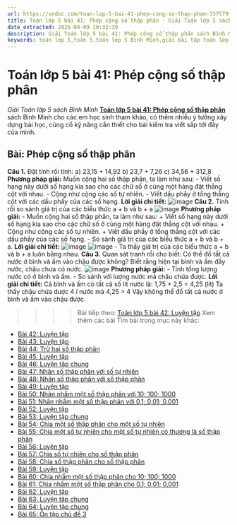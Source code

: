 ```yaml
---
url: https://vndoc.com/toan-lop-5-bai-41-phep-cong-so-thap-phan-337579
title: Toán lớp 5 bài 41: Phép cộng số thập phân - Giải Toán lớp 5 sách Bình Minh - VnDoc.com
date_extracted: 2025-04-09 10:32:39
description: Giải Toán lớp 5 bài 41: Phép cộng số thập phân sách Bình Minh có hướng dẫn giải chi tiết các câu hỏi trong SGK Toán lớp 5 Bình Minh.
keywords: toán lớp 5,toán 5,toán lớp 5 Bình Minh,giải bài tập toán lớp 5 Bình Minh,giải toán lớp 5 Bình Minh,toán lớp 5 sách Bình Minh,toán 5 Bình Minh,giải sách toán lớp 5 Bình Minh,Toán lớp 5 Bài 41 Phép cộng số thập phân,giải toán 5 bài 41
---
```


# Toán lớp 5 bài 41: Phép cộng số thập phân
 _Giải Toán lớp 5 sách Bình Minh_
[**Toán lớp 5 bài 41: Phép cộng số thập phân**](<https://vndoc.com/toan-lop-5-bai-41-phep-cong-so-thap-phan-337579>) sách Bình Minh cho các em học sinh tham khảo, có thêm nhiều ý tưởng xây dựng bài học, củng cố kỹ năng cần thiết cho bài kiểm tra viết sắp tới đây của mình.
## Bài: Phép cộng số thập phân
**Câu 1.** Đặt tính rồi tính:
a\) 23,15 + 14,92
b\) 23,7 + 7,26
c\) 34,56 + 312,8
**Phương pháp giải:**
Muốn cộng hai số thập phân, ta làm như sau:
\- Viết số hạng này dưới số hạng kia sao cho các chữ số ở cùng một hàng đặt thẳng cột với nhau.
\- Cộng như cộng các số tự nhiên.
\- Viết dấu phẩy ở tổng thẳng cột với các dấu phẩy của các số hạng.
**Lời giải chi tiết:**
![image](https://i.vdoc.vn/data/image/2025/03/03/2024-05-28-160849.png)
**Câu 2.** Tính rồi so sánh giá trị của các biểu thức a + b và b + a
![image](https://i.vdoc.vn/data/image/2025/03/03/2024-05-28-160931.png)
**Phương pháp giải:**
\- Muốn cộng hai số thập phân, ta làm như sau:
\+ Viết số hạng này dưới số hạng kia sao cho các chữ số ở cùng một hàng đặt thẳng cột với nhau.
\+ Cộng như cộng các số tự nhiên.
\+ Viết dấu phẩy ở tổng thẳng cột với các dấu phẩy của các số hạng.
\- So sánh giá trị của các biểu thức a + b và b + a.
**Lời giải chi tiết:**
![image](https://i.vdoc.vn/data/image/2025/03/03/2024-05-28-161001.png)
![image](https://i.vdoc.vn/data/image/2025/03/03/2024-05-28-160953.png)
\- Ta thấy giá trị của các biểu thức a + b và b + a luôn bằng nhau.
**Câu 3.** Quan sát tranh rồi cho biết:
Có thể đổ tất cả nước ở bình và ấm vào chậu được không? Biết rằng hiện tại bình và ấm đầy nước, chậu chưa có nước.
![image](https://i.vdoc.vn/data/image/2025/03/03/2024-05-28-161056.png)
**Phương pháp giải:**
\- Tính tổng lượng nước có ở bình và ấm.
\- So sánh với lượng nước mà chậu chứa được.
**Lời giải chi tiết:**
Cả bình và ấm có tất cả số lít nước là:
1,75 + 2,5 = 4,25 \(lít\)
Ta thấy chậu chứa dược 4 _l_ nước mà 4,25 > 4
Vậy không thể đổ tất cả nước ở bình và ấm vào chậu được.
>>>> Bài tiếp theo: [Toán lớp 5 bài 42: Luyện tập](<https://vndoc.com/toan-lop-5-bai-42-luyen-tap-337580>)
Xem thêm các bài Tìm bài trong mục này khác:
  * [Bài 42: Luyện tập](</toan-lop-5-bai-42-luyen-tap-337580>)
  * [Bài 43: Luyện tập](</toan-lop-5-bai-43-luyen-tap-337581>)
  * [Bài 44: Trừ hai số thập phân](</toan-lop-5-bai-44-tru-hai-so-thap-phan-337598>)
  * [Bài 45: Luyện tập](</toan-lop-5-bai-45-luyen-tap-337599>)
  * [Bài 46: Luyện tập chung](</toan-lop-5-bai-46-luyen-tap-chung-337601>)
  * [Bài 47: Nhân số thập phân với số tự nhiên](</toan-lop-5-bai-47-nhan-so-thap-phan-voi-so-tu-nhien-337604>)
  * [Bài 48: Nhân số thập phân với số thập phân](</toan-lop-5-bai-48-nhan-so-thap-phan-voi-so-thap-phan-337607>)
  * [Bài 49: Luyện tập](</toan-lop-5-bai-49-luyen-tap-337608>)
  * [Bài 50: Nhân nhẩm một số thập phân với 10; 100; 1000](</toan-lop-5-bai-50-nhan-nham-mot-so-thap-phan-voi-10-100-1000-337611>)
  * [Bài 51: Nhân nhẩm một số thập phân với 0,1; 0,01; 0,001](</toan-lop-5-bai-51-nhan-nham-mot-so-thap-phan-voi-0-1-0-01-0-001-337620>)
  * [Bài 52: Luyện tập](</toan-lop-5-bai-52-luyen-tap-337632>)
  * [Bài 53: Luyện tập chung](</toan-lop-5-bai-53-luyen-tap-chung-337633>)
  * [Bài 54: Chia một số thập phân cho một số tự nhiên](</toan-lop-5-bai-54-chia-mot-so-thap-phan-cho-mot-so-tu-nhien-337635>)
  * [Bài 55: Chia một số tự nhiên cho một số tự nhiên có thương là số thập phân](</toan-lop-5-bai-55-chia-mot-so-tu-nhien-cho-mot-so-tu-nhien-co-thuong-la-so-thap-phan-337646>)
  * [Bài 56: Luyện tập](</toan-lop-5-bai-56-luyen-tap-337659>)
  * [Bài 57: Chia số tự nhiên cho số thập phân](</toan-lop-5-bai-57-chia-so-tu-nhien-cho-so-thap-phan-337662>)
  * [Bài 58: Chia số thập phân cho số thập phân](</toan-lop-5-bai-58-chia-so-thap-phan-cho-so-thap-phan-337682>)
  * [Bài 59: Luyện tập](</toan-lop-5-bai-59-luyen-tap-337699>)
  * [Bài 60: Chia nhẩm một số thập phân cho 10; 100; 1000](</toan-lop-5-bai-60-chia-nham-mot-so-thap-phan-cho-10-100-1000-337700>)
  * [Bài 61: Chia nhẩm một số thập phân cho 0,1; 0,01; 0,001](</toan-lop-5-bai-61-chia-nham-mot-so-thap-phan-cho-01-001-0001-337702>)
  * [Bài 62: Luyện tập](</toan-lop-5-bai-62-luyen-tap-337703>)
  * [Bài 63: Luyện tập chung](</toan-lop-5-bai-63-luyen-tap-chung-337706>)
  * [Bài 64: Luyện tập chung](</toan-lop-5-bai-64-luyen-tap-chung-337707>)
  * [Bài 65: Ôn tập chủ đề 3](</toan-lop-5-bai-65-on-tap-chu-de-3-337710>)

